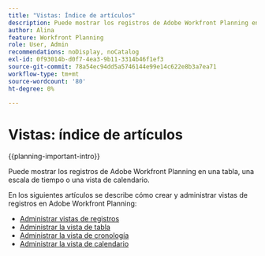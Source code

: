 ```yaml
---
title: "Vistas: Índice de artículos"
description: Puede mostrar los registros de Adobe Workfront Planning en una tabla, una escala de tiempo o una vista de calendario. En los siguientes artículos se describe cómo crear y administrar vistas de registros de Adobe Workfront Planning.
author: Alina
feature: Workfront Planning
role: User, Admin
recommendations: noDisplay, noCatalog
exl-id: 0f93014b-d0f7-4ea3-9b11-3314b46f1ef3
source-git-commit: 78a54ec94dd5a5746144e99e14c622e8b3a7ea71
workflow-type: tm+mt
source-wordcount: '80'
ht-degree: 0%

---
```



# Vistas: índice de artículos

{{planning-important-intro}}

Puede mostrar los registros de Adobe Workfront Planning en una tabla, una escala de tiempo o una vista de calendario.

En los siguientes artículos se describe cómo crear y administrar vistas de registros en Adobe Workfront Planning:

* [Administrar vistas de registros](/help/quicksilver/planning/views/manage-record-views.md)
* [Administrar la vista de tabla](/help/quicksilver/planning/views/manage-the-table-view.md)
* [Administrar la vista de cronología](/help/quicksilver/planning/views/manage-the-timeline-view.md)
* [Administrar la vista de calendario](/help/quicksilver/planning/views/manage-the-calendar-view.md)
